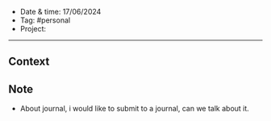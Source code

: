 
- Date & time:  17/06/2024
- Tag: #personal
- Project:

---

## Context


## Note

- About journal, i would like to submit to a journal, can we talk about it.